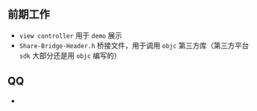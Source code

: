 ## 前期工作

- `view controller` 用于 `demo` 展示
- `Share-Bridge-Header.h` 桥接文件，用于调用 `objc` 第三方库（第三方平台 `sdk` 大部分还是用 `objc` 编写的）

## QQ

- 
